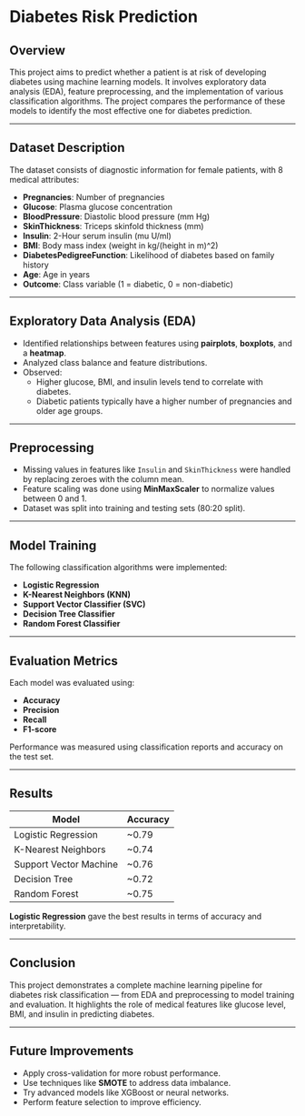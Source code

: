 # Diabetes Risk Prediction

## Overview

This project aims to predict whether a patient is at risk of developing diabetes using machine learning models. It involves exploratory data analysis (EDA), feature preprocessing, and the implementation of various classification algorithms. The project compares the performance of these models to identify the most effective one for diabetes prediction.

---

## Dataset Description

The dataset consists of diagnostic information for female patients, with 8 medical attributes:

- **Pregnancies**: Number of pregnancies
- **Glucose**: Plasma glucose concentration
- **BloodPressure**: Diastolic blood pressure (mm Hg)
- **SkinThickness**: Triceps skinfold thickness (mm)
- **Insulin**: 2-Hour serum insulin (mu U/ml)
- **BMI**: Body mass index (weight in kg/(height in m)^2)
- **DiabetesPedigreeFunction**: Likelihood of diabetes based on family history
- **Age**: Age in years
- **Outcome**: Class variable (1 = diabetic, 0 = non-diabetic)

---

## Exploratory Data Analysis (EDA)

- Identified relationships between features using **pairplots**, **boxplots**, and a **heatmap**.
- Analyzed class balance and feature distributions.
- Observed:
  - Higher glucose, BMI, and insulin levels tend to correlate with diabetes.
  - Diabetic patients typically have a higher number of pregnancies and older age groups.

---

## Preprocessing

- Missing values in features like `Insulin` and `SkinThickness` were handled by replacing zeroes with the column mean.
- Feature scaling was done using **MinMaxScaler** to normalize values between 0 and 1.
- Dataset was split into training and testing sets (80:20 split).

---

## Model Training

The following classification algorithms were implemented:

- **Logistic Regression**
- **K-Nearest Neighbors (KNN)**
- **Support Vector Classifier (SVC)**
- **Decision Tree Classifier**
- **Random Forest Classifier**

---

## Evaluation Metrics

Each model was evaluated using:

- **Accuracy**
- **Precision**
- **Recall**
- **F1-score**

Performance was measured using classification reports and accuracy on the test set.

---

## Results

| Model                  | Accuracy |
|------------------------|----------|
| Logistic Regression    | ~0.79    |
| K-Nearest Neighbors    | ~0.74    |
| Support Vector Machine | ~0.76    |
| Decision Tree          | ~0.72    |
| Random Forest          | ~0.75    |

**Logistic Regression** gave the best results in terms of accuracy and interpretability.

---

## Conclusion

This project demonstrates a complete machine learning pipeline for diabetes risk classification — from EDA and preprocessing to model training and evaluation. It highlights the role of medical features like glucose level, BMI, and insulin in predicting diabetes.

---

## Future Improvements

- Apply cross-validation for more robust performance.
- Use techniques like **SMOTE** to address data imbalance.
- Try advanced models like XGBoost or neural networks.
- Perform feature selection to improve efficiency.
